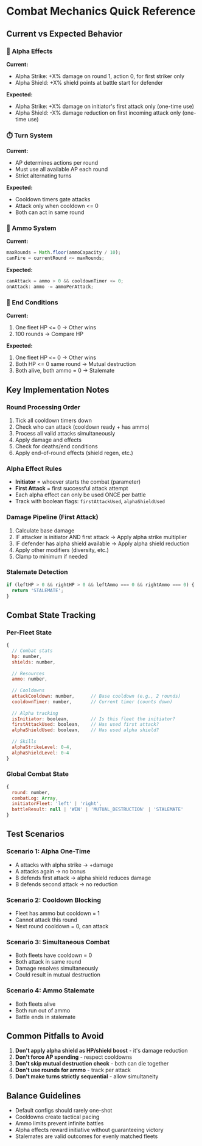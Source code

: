 # Combat Mechanics Quick Reference

## Current vs Expected Behavior

### 🎯 Alpha Effects
**Current:**
- Alpha Strike: +X% damage on round 1, action 0, for first striker only
- Alpha Shield: +X% shield points at battle start for defender

**Expected:**
- Alpha Strike: +X% damage on initiator's first attack only (one-time use)
- Alpha Shield: -X% damage reduction on first incoming attack only (one-time use)

### ⏱️ Turn System
**Current:**
- AP determines actions per round
- Must use all available AP each round
- Strict alternating turns

**Expected:**
- Cooldown timers gate attacks
- Attack only when cooldown <= 0
- Both can act in same round

### 🔫 Ammo System
**Current:**
```javascript
maxRounds = Math.floor(ammoCapacity / 10);
canFire = currentRound <= maxRounds;
```

**Expected:**
```javascript
canAttack = ammo > 0 && cooldownTimer <= 0;
onAttack: ammo -= ammoPerAttack;
```

### 🏁 End Conditions
**Current:**
1. One fleet HP <= 0 → Other wins
2. 100 rounds → Compare HP

**Expected:**
1. One fleet HP <= 0 → Other wins
2. Both HP <= 0 same round → Mutual destruction
3. Both alive, both ammo = 0 → Stalemate

## Key Implementation Notes

### Round Processing Order
1. Tick all cooldown timers down
2. Check who can attack (cooldown ready + has ammo)
3. Process all valid attacks simultaneously
4. Apply damage and effects
5. Check for deaths/end conditions
6. Apply end-of-round effects (shield regen, etc.)

### Alpha Effect Rules
- **Initiator** = whoever starts the combat (parameter)
- **First Attack** = first successful attack attempt
- Each alpha effect can only be used ONCE per battle
- Track with boolean flags: `firstAttackUsed`, `alphaShieldUsed`

### Damage Pipeline (First Attack)
1. Calculate base damage
2. IF attacker is initiator AND first attack → Apply alpha strike multiplier
3. IF defender has alpha shield available → Apply alpha shield reduction
4. Apply other modifiers (diversity, etc.)
5. Clamp to minimum if needed

### Stalemate Detection
```javascript
if (leftHP > 0 && rightHP > 0 && leftAmmo === 0 && rightAmmo === 0) {
  return 'STALEMATE';
}
```

## Combat State Tracking

### Per-Fleet State
```javascript
{
  // Combat stats
  hp: number,
  shields: number,
  
  // Resources
  ammo: number,
  
  // Cooldowns
  attackCooldown: number,      // Base cooldown (e.g., 2 rounds)
  cooldownTimer: number,       // Current timer (counts down)
  
  // Alpha tracking
  isInitiator: boolean,        // Is this fleet the initiator?
  firstAttackUsed: boolean,    // Has used first attack?
  alphaShieldUsed: boolean,    // Has used alpha shield?
  
  // Skills
  alphaStrikeLevel: 0-4,
  alphaShieldLevel: 0-4
}
```

### Global Combat State
```javascript
{
  round: number,
  combatLog: Array,
  initiatorFleet: 'left' | 'right',
  battleResult: null | 'WIN' | 'MUTUAL_DESTRUCTION' | 'STALEMATE'
}
```

## Test Scenarios

### Scenario 1: Alpha One-Time
- A attacks with alpha strike → +damage
- A attacks again → no bonus
- B defends first attack → alpha shield reduces damage
- B defends second attack → no reduction

### Scenario 2: Cooldown Blocking
- Fleet has ammo but cooldown = 1
- Cannot attack this round
- Next round cooldown = 0, can attack

### Scenario 3: Simultaneous Combat
- Both fleets have cooldown = 0
- Both attack in same round
- Damage resolves simultaneously
- Could result in mutual destruction

### Scenario 4: Ammo Stalemate
- Both fleets alive
- Both run out of ammo
- Battle ends in stalemate

## Common Pitfalls to Avoid

1. **Don't apply alpha shield as HP/shield boost** - it's damage reduction
2. **Don't force AP spending** - respect cooldowns
3. **Don't skip mutual destruction check** - both can die together
4. **Don't use rounds for ammo** - track per attack
5. **Don't make turns strictly sequential** - allow simultaneity

## Balance Guidelines

- Default configs should rarely one-shot
- Cooldowns create tactical pacing
- Ammo limits prevent infinite battles
- Alpha effects reward initiative without guaranteeing victory
- Stalemates are valid outcomes for evenly matched fleets
